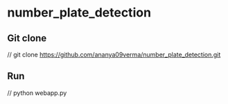 # number_plate_detection
## Git clone
// git clone https://github.com/ananya09verma/number_plate_detection.git

## Run
// python webapp.py

